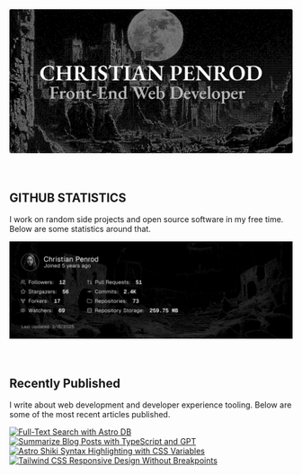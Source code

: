 
<picture>
  <source media="(prefers-color-scheme: dark)" srcset="assets/banner.dark.png?v=a837e92d-9f32-4bde-ae87-0adb95d9ca1c" width="843px" />
  <source media="(prefers-color-scheme: light)" srcset="assets/banner.light.png?v=a837e92d-9f32-4bde-ae87-0adb95d9ca1c" width="843px" />
  <img src="assets/banner.dark.png?v=a837e92d-9f32-4bde-ae87-0adb95d9ca1c" alt="Banner" width="843px" />
</picture>
<br />
<br />
<br />
<h2>GITHUB STATISTICS</h2>
<p>I work on random side projects and open source software in my free time. Below are some statistics around that.</p>
<picture>
  <source media="(prefers-color-scheme: dark)" srcset="assets/statistics.dark.png?v=a837e92d-9f32-4bde-ae87-0adb95d9ca1c" width="843px" />
  <source media="(prefers-color-scheme: light)" srcset="assets/statistics.light.png?v=a837e92d-9f32-4bde-ae87-0adb95d9ca1c" width="843px" />
  <img src="assets/statistics.dark.png?v=a837e92d-9f32-4bde-ae87-0adb95d9ca1c" alt="Github Statistics" width="843px" />
</picture>
<br />
<br />
<br />
<h2>Recently Published</h2>
<p>I write about web development and developer experience tooling. Below are some of the most recent articles published.</p>
<a href="https://christianpenrod.com/blog/full-text-search-with-astro-db"><img src="https://christianpenrod.com/blog/full-text-search-with-astro-db.png?v=a837e92d-9f32-4bde-ae87-0adb95d9ca1c" alt="Full-Text Search with Astro DB" width="421px" /></a>
<a href="https://christianpenrod.com/blog/summarize-blog-posts-with-typescript-and-gpt"><img src="https://christianpenrod.com/blog/summarize-blog-posts-with-typescript-and-gpt.png?v=a837e92d-9f32-4bde-ae87-0adb95d9ca1c" alt="Summarize Blog Posts with TypeScript and GPT" width="421px" /></a>
<a href="https://christianpenrod.com/blog/astro-shiki-syntax-highlighting-with-css-variables"><img src="https://christianpenrod.com/blog/astro-shiki-syntax-highlighting-with-css-variables.png?v=a837e92d-9f32-4bde-ae87-0adb95d9ca1c" alt="Astro Shiki Syntax Highlighting with CSS Variables" width="421px" /></a>
<a href="https://christianpenrod.com/blog/tailwindcss-responsive-design-without-breakpoints"><img src="https://christianpenrod.com/blog/tailwindcss-responsive-design-without-breakpoints.png?v=a837e92d-9f32-4bde-ae87-0adb95d9ca1c" alt="Tailwind CSS Responsive Design Without Breakpoints" width="421px" /></a>
